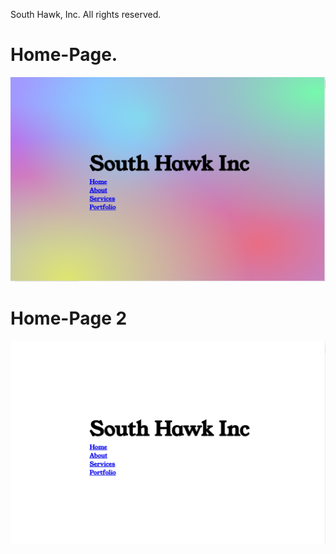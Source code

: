 South Hawk, Inc. All rights reserved.

# Home-Page.
<!-- to edit image background -->
![Alt text](/img/fy.png)

# Home-Page 2

![Alt text](/img/back%20e.png)

